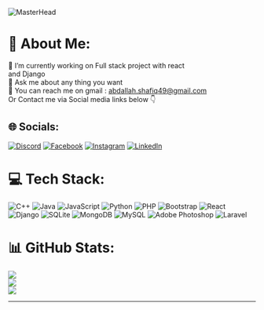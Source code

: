 ![MasterHead](https://miro.medium.com/v2/resize:fit:1358/1*A6Sl8DS_C6-mYf2KiqvtyA.gif)
# 💫 About Me:
🔭 I’m currently working on Full stack project with react<br> and Django<br>💬 Ask me about any thing you want <br>📮 You can reach me on gmail : abdallah.shafiq49@gmail.com<br>  Or Contact me via Social media links below 👇


## 🌐 Socials:
[![Discord](https://img.shields.io/badge/Discord-%237289DA.svg?logo=discord&logoColor=white)](https://discord.gg/𝑺𝑯𝑬𝑯𝑨𝑩#5848) [![Facebook](https://img.shields.io/badge/Facebook-%231877F2.svg?logo=Facebook&logoColor=white)](https://www.facebook.com/profile.php?id=100012132731318) [![Instagram](https://img.shields.io/badge/Instagram-%23E4405F.svg?logo=Instagram&logoColor=white)](https://www.instagram.com/abdallah__shab) [![LinkedIn](https://img.shields.io/badge/LinkedIn-%230077B5.svg?logo=linkedin&logoColor=white)](https://www.linkedin.com/in/abdullah-shafiq-0a5372239) 

# 💻 Tech Stack:
![C++](https://img.shields.io/badge/c++-%2300599C.svg?style=for-the-badge&logo=c%2B%2B&logoColor=white) ![Java](https://img.shields.io/badge/java-%23ED8B00.svg?style=for-the-badge&logo=java&logoColor=white) ![JavaScript](https://img.shields.io/badge/javascript-%23323330.svg?style=for-the-badge&logo=javascript&logoColor=%23F7DF1E) ![Python](https://img.shields.io/badge/python-3670A0?style=for-the-badge&logo=python&logoColor=ffdd54) ![PHP](https://img.shields.io/badge/php-%23777BB4.svg?style=for-the-badge&logo=php&logoColor=white) ![Bootstrap](https://img.shields.io/badge/bootstrap-%23563D7C.svg?style=for-the-badge&logo=bootstrap&logoColor=white) ![React](https://img.shields.io/badge/react-%2320232a.svg?style=for-the-badge&logo=react&logoColor=%2361DAFB) ![Django](https://img.shields.io/badge/django-%23092E20.svg?style=for-the-badge&logo=django&logoColor=white) ![SQLite](https://img.shields.io/badge/sqlite-%2307405e.svg?style=for-the-badge&logo=sqlite&logoColor=white) ![MongoDB](https://img.shields.io/badge/MongoDB-%234ea94b.svg?style=for-the-badge&logo=mongodb&logoColor=white) ![MySQL](https://img.shields.io/badge/mysql-%2300f.svg?style=for-the-badge&logo=mysql&logoColor=white) ![Adobe Photoshop](https://img.shields.io/badge/adobephotoshop-%2331A8FF.svg?style=for-the-badge&logo=adobephotoshop&logoColor=white) ![Laravel](https://img.shields.io/badge/laravel-%23FF2D20.svg?style=for-the-badge&logo=laravel&logoColor=white)
# 📊 GitHub Stats:
![](https://github-readme-stats.vercel.app/api?username=Abdullah&theme=dark&hide_border=true)<br/>
![](https://github-readme-streak-stats.herokuapp.com/?user=Abdullah&theme=dark&hide_border=true)<br/>
![](https://github-readme-stats.vercel.app/api/top-langs/?username=Abdullah&theme=dark&hide_border=true&include_all_commits=false&count_private=false&layout=compact)

---



<!-- Proudly created with GPRM ( https://gprm.itsvg.in ) -->
